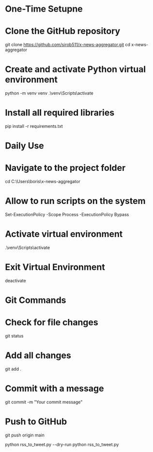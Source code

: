 # One-Time Setupne 
# Clone the GitHub repository
git clone https://github.com/sirob511/x-news-aggregator.git
cd x-news-aggregator

# Create and activate Python virtual environment
python -m venv venv
.\venv\Scripts\activate

# Install all required libraries
pip install -r requirements.txt

# Daily Use
# Navigate to the project folder
cd C:\Users\boris\x-news-aggregator

# Allow to run scripts on the system  
Set-ExecutionPolicy -Scope Process -ExecutionPolicy Bypass

# Activate virtual environment
.\venv\Scripts\activate

# Exit Virtual Environment
deactivate


# Git Commands
# Check for file changes
git status

# Add all changes
git add .

# Commit with a message
git commit -m "Your commit message"

# Push to GitHub
git push origin main

python rss_to_tweet.py --dry-run
python rss_to_tweet.py


